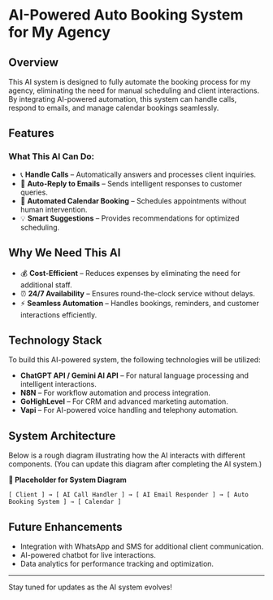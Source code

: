 # AI-Powered Auto Booking System for My Agency

## Overview
This AI system is designed to fully automate the booking process for my agency, eliminating the need for manual scheduling and client interactions. By integrating AI-powered automation, this system can handle calls, respond to emails, and manage calendar bookings seamlessly.

## Features
### What This AI Can Do:
- 📞 **Handle Calls** – Automatically answers and processes client inquiries.
- 📧 **Auto-Reply to Emails** – Sends intelligent responses to customer queries.
- 📅 **Automated Calendar Booking** – Schedules appointments without human intervention.
- 💡 **Smart Suggestions** – Provides recommendations for optimized scheduling.

## Why We Need This AI
- 💰 **Cost-Efficient** – Reduces expenses by eliminating the need for additional staff.
- ⏰ **24/7 Availability** – Ensures round-the-clock service without delays.
- ⚡ **Seamless Automation** – Handles bookings, reminders, and customer interactions efficiently.

## Technology Stack
To build this AI-powered system, the following technologies will be utilized:
- **ChatGPT API / Gemini AI API** – For natural language processing and intelligent interactions.
- **N8N** – For workflow automation and process integration.
- **GoHighLevel** – For CRM and advanced marketing automation.
- **Vapi** – For AI-powered voice handling and telephony automation.

## System Architecture
Below is a rough diagram illustrating how the AI interacts with different components. (You can update this diagram after completing the AI system.)

**📌 Placeholder for System Diagram**
```
[ Client ] → [ AI Call Handler ] → [ AI Email Responder ] → [ Auto Booking System ] → [ Calendar ]
```

## Future Enhancements
- Integration with WhatsApp and SMS for additional client communication.
- AI-powered chatbot for live interactions.
- Data analytics for performance tracking and optimization.

---

Stay tuned for updates as the AI system evolves!

